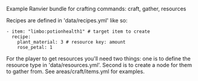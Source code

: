 Example Ranvier bundle for crafting commands: craft, gather, resources

Recipes are defined in 'data/recipes.yml' like so:

```
- item: "limbo:potionhealth1" # target item to create
  recipe:
    plant_material: 3 # resource key: amount
    rose_petal: 1
```

For the player to get resources you'll need two things: one is to define the resource type in 'data/resources.yml'.
Second is to create a node for them to gather from. See areas/craft/items.yml for examples.
